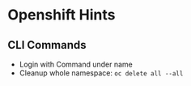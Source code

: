 # Openshift Hints

## CLI Commands

* Login with Command under name
* Cleanup whole namespace: ```oc delete all --all```
